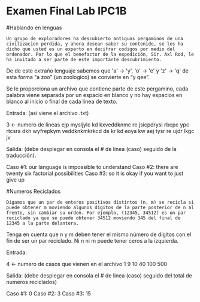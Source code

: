 Examen Final Lab IPC1B
===========


#Hablando en lenguas

	Un grupo de exploradores ha descubierto antiguos pergaminos de una civilizacion perdida, y ahora desean saber su contenido, se les ha dicho que usted es un experto en decifrar codigos por medio del ordenador. Por lo que el benefactor de la expedición, Sir. Axl Rod, le ha invitado a ser parte de este importante descubrimiento.

De de este extraño lenguaje sabemos que 'a' → 'y', 'o' → 'e' y 'z' → 'q'  de esta forma “a zoo” (un zoologico) se convierte en “y qee”.

Se le proporciona un archivo que contiene parte de este pergamino, cada palabra viene separada por un espacio en blanco y no hay espacios en blanco al inicio o final de cada linea de texto.


Entrada: (asi viene el archivo .txt)

3 ← numero de lineas
ejp mysljylc kd kxveddknmc re jsicpdrysi
rbcpc ypc rtcsra dkh wyfrepkym veddknkmkrkcd
de kr kd eoya kw aej tysr re ujdr lkgc jv


Salida: (debe desplegar en consola el # de linea (caso) seguido de la traducción).

Caso #1: our language is impossible to understand
Caso #2: there are twenty six factorial possibilities
Caso #3: so it is okay if you want to just give up



#Numeros Reciclados


	Digamos que un par de enteros positivos distintos (n, m) se recicla si puede obtener m moviendo algunos dígitos de la parte posterior de n al frente, sin cambiar su orden. Por ejemplo, (12345, 34512) es un par reciclado ya que se puede obtener 34512 moviendo 345 del final de 12345 a la parte delantera. 
Tenga en cuenta que n y m deben tener el mismo número de dígitos con el fin de ser un par reciclado. Ni n ni m puede tener ceros a la izquierda.

Entrada:

4 ← numero de casos que vienen en el archivo
1 9
10 40
100 500

Salida: (debe desplegar en consola el # de linea (caso) seguido del total de numeros reciclados)

Caso #1: 0
Caso #2: 3
Caso #3: 15



